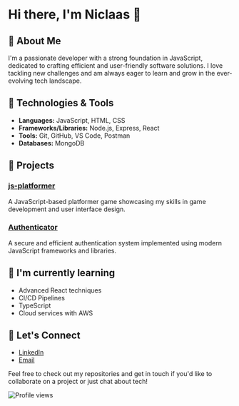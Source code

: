 # Hi there, I'm Niclaas 👋

## 🚀 About Me

I'm a passionate developer with a strong foundation in JavaScript, dedicated to crafting efficient and user-friendly software solutions. I love tackling new challenges and am always eager to learn and grow in the ever-evolving tech landscape.

## 🔧 Technologies & Tools

- **Languages:** JavaScript, HTML, CSS
- **Frameworks/Libraries:** Node.js, Express, React
- **Tools:** Git, GitHub, VS Code, Postman
- **Databases:** MongoDB

## 💼 Projects

### [js-platformer](https://github.com/TeggeAtze/js-platformer)
A JavaScript-based platformer game showcasing my skills in game development and user interface design.

### [Authenticator](https://github.com/TeggeAtze/Authenticator)
A secure and efficient authentication system implemented using modern JavaScript frameworks and libraries.

## 🌱 I'm currently learning

- Advanced React techniques
- CI/CD Pipelines
- TypeScript
- Cloud services with AWS

## 💬 Let's Connect

- [LinkedIn]([https://www.linkedin.com/in/](https://www.linkedin.com/in/niclaas-moldenhauer-a9531a213/))
- [Email](mailto:niclaasmoldenhauer@googlemail.com)

Feel free to check out my repositories and get in touch if you'd like to collaborate on a project or just chat about tech!

![Profile views](https://gpvc.arturio.dev/TeggeAtze)
